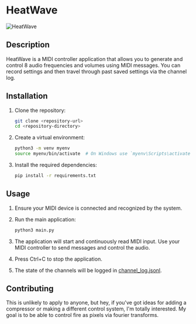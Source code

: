 # HeatWave

![HeatWave](https://photos.google.com/share/AF1QipOjlG7Df1C3UwzVKxTk-E8AxmEnFokogi974B3HLjz7vndMcoaFNuCBXFWQw1-kwA/photo/AF1QipOhs-NnPxJ5ZOJaZC4t3lzcTxaYLWo9Uloz7lJw?key=Rm0wRlRUN1YwUU1lYjRtNXRkeUE0UzlmSHUtMUx3)

## Description
HeatWave is a MIDI controller application that allows you to generate and control 8 audio frequencies and volumes using MIDI messages. You can record settings and then travel through past saved settings via the channel log.

## Installation
1. Clone the repository:
    ```sh
    git clone <repository-url>
    cd <repository-directory>
    ```

2. Create a virtual environment:
    ```sh
    python3 -m venv myenv
    source myenv/bin/activate  # On Windows use `myenv\Scripts\activate`
    ```

3. Install the required dependencies:
    ```sh
    pip install -r requirements.txt
    ```

## Usage
1. Ensure your MIDI device is connected and recognized by the system.

2. Run the main application:
    ```sh
    python3 main.py
    ```

3. The application will start and continuously read MIDI input. Use your MIDI controller to send messages and control the audio.

4. Press Ctrl+C to stop the application.

5. The state of the channels will be logged in [channel_log.jsonl](http://_vscodecontentref_/1).

## Contributing
This is unlikely to apply to anyone, but hey, if you've got ideas for adding a compressor or making a different control system, I'm totally interested. My goal is to be able to control fire as pixels via fourier transforms.
